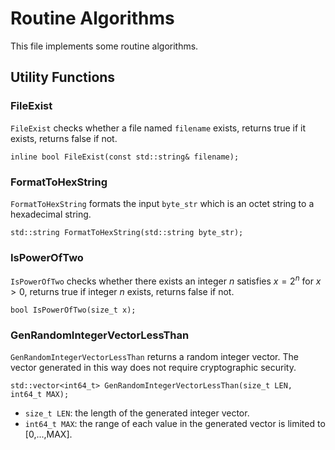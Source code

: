 # Routine Algorithms
This file implements some routine algorithms.


## Utility Functions
### FileExist
`FileExist` checks whether a file named `filename` exists, returns true if it exists, returns false if not.
```
inline bool FileExist(const std::string& filename);
```

### FormatToHexString
`FormatToHexString` formats the input `byte_str` which is an octet string to a hexadecimal string. 
```
std::string FormatToHexString(std::string byte_str);
```

### IsPowerOfTwo
`IsPowerOfTwo` checks whether there exists an integer $n$ satisfies $x = 2^n$ for $x > 0$, returns true if integer $n$ exists, returns false if not.
```
bool IsPowerOfTwo(size_t x);
```

### GenRandomIntegerVectorLessThan
`GenRandomIntegerVectorLessThan` returns a random integer vector. The vector generated in this way does not require cryptographic security. 
```
std::vector<int64_t> GenRandomIntegerVectorLessThan(size_t LEN, int64_t MAX);
```
 *  `size_t LEN`: the length of the generated integer vector.
 * `int64_t MAX`: the range of each value in the generated vector is limited to [0,...,MAX].
